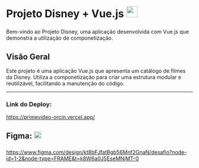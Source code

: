 # Projeto Disney + Vue.js <img src="https://cdn.jsdelivr.net/gh/devicons/devicon/icons/vuejs/vuejs-original.svg" height="30" alt="vuejs logo"  />


###

Bem-vindo ao Projeto Disney, uma aplicação desenvolvida com Vue.js que demonstra a utilização de componetização.


## Visão Geral
Este projeto é uma aplicação Vue.js que apresenta um catálogo de filmes da Disney. Utiliza a componetização para criar uma estrutura modular e reutilizável, facilitando a manutenção do código.

---

### Link do Deploy:
https://primevideo-orcin.vercel.app/

## Figma: <img src="https://cdn.jsdelivr.net/gh/devicons/devicon/icons/figma/figma-original.svg" height="20" alt="figma logo"  />

###
https://www.figma.com/design/kt8bFJfatBgb56Mnf2GnaN/desafio?node-id=1-2&node-type=FRAME&t=k8W6a0J5EseMNjMT-0




